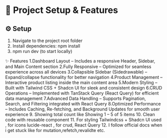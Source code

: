 # 🚀 Project Setup & Features  

## ⚙️ Setup  
1. Navigate to the project root folder  
2. Install dependencies: npm install
3. npm run dev (to start locally)


✨ Features
1.Dashboard Layout – Includes a responsive Header, Sidebar, and Main Content section
2.Fully Responsive – Optimized for seamless experience across all devices
3.Collapsible Sidebar (Sidedrawable) – Expand/collapse functionality for better navigation
4.Product Management – Interactive product listing inside the main content area
5.Modern Styling – Built with Tailwind CSS + Shadcn UI for sleek and consistent design
6.CRUD Operations – Implemented with TanStack Query (React Query) for efficient data management
7.Advanced Data Handling – Supports Pagination, Search, and Filtering integrated with React Query
8.Optimized Performance – Includes Caching, Re-fetching, and Background Updates for smooth user experience
9. Showing total count like Showing 1 – 5 of 5 items
10. Clean code with reusable component 
11. For styling Tailwindcss + Shadcn UI used , for icons lucide-react , for crud, React Query
12. I follow official docs when i get stuck like for mutation,refetch,revalidte etc.